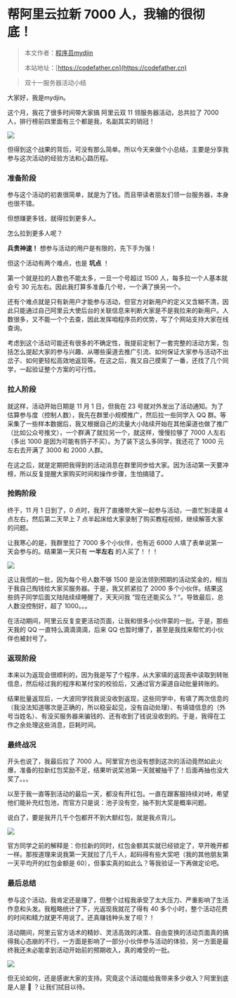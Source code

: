 # 帮阿里云拉新 7000 人，我输的很彻底！

> 本文作者：[程序员mydjin](https://yuyuanweb.feishu.cn/wiki/Abldw5WkjidySxkKxU2cQdAtnah)
>
> 本站地址：[https://codefather.cn](https://codefather.cn)

> 双十一服务器活动小结

大家好，我是mydjin。

这个月，我花了很多时间带大家搞 阿里云双 11 领服务器活动，总共拉了 7000 人，排行榜前四里面有三个都是我，名副其实的销冠！

![](https://pic.yupi.icu/5563/202311031450701.png)

但得到这个战果的背后，可没有那么简单。所以今天来做个小总结，主要是分享我参与这次活动的经验方法和心路历程。

### 准备阶段

参与这个活动的初衷很简单，就是为了钱。而且带读者朋友们领一台服务器，本身也很不错。

但想赚更多钱，就得拉到更多人。

怎么拉到更多人呢？

**兵贵神速！** 想参与活动的用户是有限的，先下手为强！

但这个活动有两个难点，也是 **坑点** ！

第一个就是拉的人数也不能太多，一旦一个号超过 1500 人，每多拉一个人基本就会亏 30 元左右。因此我打算多准备几个号，一个满了换另一个。

还有个难点就是只有新用户才能参与活动，但官方对新用户的定义又含糊不清，因此只能通过自己阿里云大使后台的关联信息来判断大家是不是我拉来的新用户。人数很多，又不能一个个去查，因此发挥咱程序员的优势，写了个网站支持大家在线查询。

考虑到这个活动可能还有很多的不确定性，我提前定制了一套完整的活动方案，包括怎么提起大家的参与兴趣、从哪些渠道去推广引流、如何保证大家参与活动不出岔子、如何更轻松高效地返现等。在这之后，我又自己摸索了一番，还找了几个同学，一起验证整个方案的可行性。

### 拉人阶段

就这样，活动开始日期是 11 月 1 日，但我在 23 号就对外发出了活动通知。为了估算参与度（控制人数），我先在群里小规模推广，然后拉一些同学入 QQ 群。等采集了一些样本数据后，我又根据自己的流量大小陆续开始在其他渠道也做了推广（比如公众号推文），一个群满了就拉另一个，就这样，慢慢拉够了 7000 人左右（多出 1000 是因为可能有鸽子不买）。为了装下这么多同学，我还花了 1000 元左右去开满了 3000 和 2000 人群。

在这之后，就是定期把我得到的活动消息在群里同步给大家。因为活动第一天要冲榜，所以反复提醒大家购买时间和操作步骤，生怕搞错了。

### 抢购阶段

终于，11 月 1 日到了，0 点时，我开了直播带大家一起参与活动，一直忙到凌晨 4 点左右，然后第二天早上 7 点半起床给大家录制了购买教程视频，继续解答大家的问题。

让我寒心的是，我群里拉了 7000 多个小伙伴，也有近 6000 人填了表单说第一天会参与的。结果第一天只有 **一半左右** 的人买了！！！

![](https://pic.yupi.icu/5563/202311031450977.png)

这让我慌的一批，因为每个号人数不够 1500 是没法领到预期的活动奖金的，相当于我自己掏钱给大家买服务器。于是，我又抓紧拉了 2000 多个小伙伴。结果这些鸽子同学后面又陆陆续续睡醒了，天天问我 “现在还能买么？”。导致最后，总人数没控制好，超了 1000。。。

在活动期间，阿里云反复变更活动页面，让我和很多小伙伴蒙的一批。于是，那些天我的 QQ 一直特么滴滴滴滴，后来 QQ 也暂时爆了，甚至是我找来帮忙的小伙伴也被封号了。

### 返现阶段

本来以为返现会很顺利的，因为我是写了个程序，从大家填的返现表中读取到转账信息，然后经过我的程序和某付宝的校验后，又通过官方渠道自动批量转账的。

结果批量返现后，一大波同学找我说没收到返现，这些同学中，有填了两次信息的（我没法知道哪次是正确的，所以稳妥起见，没有自动处理）、有填错信息的（外号当姓名）、有没买服务器来骗钱的、还有收到了钱说没收到的。于是，我得在工作之余处理这些消息，巨耗时间。

### 最终战况

开头也说了，我最后拉了 7000 人。阿里官方也没有想到这次的活动竟然如此火爆，准备的拉新红包奖励不足，结果听说奖池第一天就被抽干了！后面再抽也没大奖了。。。

以至于我一直等到活动的最后一天，都没有开红包。一直在跟客服持续对峙，希望他们能补充红包池，而官方只是说：池子没有空，抽不到大奖是概率问题。

说白了，要是我开几千个包都开不到大额红包，就是我点背儿。

![](https://pic.yupi.icu/5563/202311031450981.png)

官方同学之前的解释是：你拉新的同时，红包金额其实就已经锁定了，早开晚开都一样。那按道理来说我第一天就拉了几千人，起码得有些大奖吧（我的其他朋友第一天平均开的红包金额是 60），但事实真的如此么？等我验证一下再做定论吧。

### 最后总结

参与这个活动，我肯定还是赚了，但整个过程我承受了太大压力、严重影响了生活作息和头发。我粗略统计了下，光返现我就花了得有 40 多个小时，整个活动花费的时间和精力就更不用说了。还真赚钱种头发了呗？！

活动期间，阿里云官方话术的精妙、灵活高效的决策、自由变换的活动页面真的搞得我心态崩的不行，一方面是影响了一部分小伙伴参与活动的体验，另一方面是最终我还未必能拿到活动开始前的预期收入，真的难受的一批。

![](https://pic.yupi.icu/5563/202311031450978.png)

但无论如何，还是感谢大家的支持。究竟这个活动能给我带来多少收入？阿里到底是人是 🐶 ？让我们拭目以待。